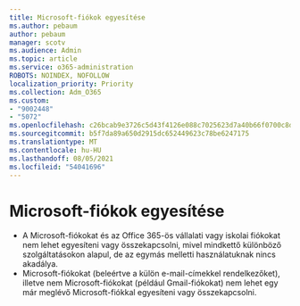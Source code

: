 ```yaml
---
title: Microsoft-fiókok egyesítése
ms.author: pebaum
author: pebaum
manager: scotv
ms.audience: Admin
ms.topic: article
ms.service: o365-administration
ROBOTS: NOINDEX, NOFOLLOW
localization_priority: Priority
ms.collection: Adm_O365
ms.custom:
- "9002448"
- "5072"
ms.openlocfilehash: c26bcab9e3726c5d43f4126e088c7025623d7a40b66f0700c8d5e7edf1261986
ms.sourcegitcommit: b5f7da89a650d2915dc652449623c78be6247175
ms.translationtype: MT
ms.contentlocale: hu-HU
ms.lasthandoff: 08/05/2021
ms.locfileid: "54041696"
---
```

# <a name="merge-microsoft-accounts"></a>Microsoft-fiókok egyesítése

- A Microsoft-fiókokat és az Office 365-ös vállalati vagy iskolai fiókokat nem lehet egyesíteni vagy összekapcsolni, mivel mindkettő különböző szolgáltatásokon alapul, de az egymás melletti használatuknak nincs akadálya.
- Microsoft-fiókokat (beleértve a külön e-mail-címekkel rendelkezőket), illetve nem Microsoft-fiókokat (például Gmail-fiókokat) nem lehet egy már meglévő Microsoft-fiókkal egyesíteni vagy összekapcsolni.
